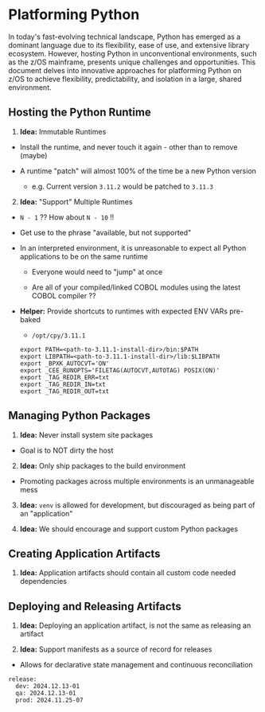 # Platforming Python

In today's fast-evolving technical landscape, Python has emerged as a dominant language due to its flexibility, ease of use, and extensive library ecosystem. However, hosting Python in unconventional environments, such as the z/OS mainframe, presents unique challenges and opportunities. This document delves into innovative approaches for platforming Python on z/OS to achieve flexibility, predictability, and isolation in a large, shared environment.

## Hosting the Python Runtime

1. **Idea:** Immutable Runtimes

- Install the runtime, and never touch it again - other than to remove (maybe)

- A runtime "patch" will almost 100% of the time be a new Python version

  - e.g. Current version `3.11.2` would be patched to `3.11.3`

2. **Idea:** "Support" Multiple Runtimes

- `N - 1` ?? How about `N - 10` !!

- Get use to the phrase "available, but not supported"

- In an interpreted environment, it is unreasonable to expect all Python applications to be on the same runtime

  - Everyone would need to "jump" at once

  - Are all of your compiled/linked COBOL modules using the latest COBOL compiler ??

- **Helper:** Provide shortcuts to runtimes with expected ENV VARs pre-baked

  - `/opt/cpy/3.11.1`

  ```
  export PATH=<path-to-3.11.1-install-dir>/bin:$PATH
  export LIBPATH=<path-to-3.11.1-install-dir>/lib:$LIBPATH
  export _BPXK_AUTOCVT='ON'
  export _CEE_RUNOPTS='FILETAG(AUTOCVT,AUTOTAG) POSIX(ON)'
  export _TAG_REDIR_ERR=txt
  export _TAG_REDIR_IN=txt
  export _TAG_REDIR_OUT=txt
  ```

## Managing Python Packages

1. **Idea:** Never install system site packages

  - Goal is to NOT dirty the host

2. **Idea:** Only ship packages to the build environment

  - Promoting packages across multiple environments is an unmanageable mess

3. **Idea:** `venv` is allowed for development, but discouraged as being part of an "application"

4. **Idea:** We should encourage and support custom Python packages

## Creating Application Artifacts

1. **Idea:** Application artifacts should contain all custom code needed dependencies

## Deploying and Releasing Artifacts

1. **Idea:** Deploying an application artifact, is not the same as releasing an artifact

2. **Idea:** Support manifests as a source of record for releases

  - Allows for declarative state management and continuous reconciliation

  ```
  release:
    dev: 2024.12.13-01
    qa: 2024.12.13-01
    prod: 2024.11.25-07
  ```
